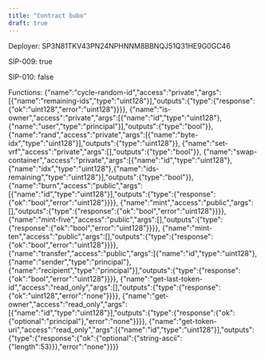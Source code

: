 ```yaml
---
title: "Contract bubo"
draft: true
---
```

Deployer: SP3N81TKV43PN24NPHNNM8BBNQJ51Q31HE9G0GC46

SIP-009: true

SIP-010: false

Functions:
{"name":"cycle-random-id","access":"private","args":[{"name":"remaining-ids","type":"uint128"}],"outputs":{"type":{"response":{"ok":"uint128","error":"uint128"}}}}, {"name":"is-owner","access":"private","args":[{"name":"id","type":"uint128"},{"name":"user","type":"principal"}],"outputs":{"type":"bool"}}, {"name":"rand","access":"private","args":[{"name":"byte-idx","type":"uint128"}],"outputs":{"type":"uint128"}}, {"name":"set-vrf","access":"private","args":[],"outputs":{"type":"bool"}}, {"name":"swap-container","access":"private","args":[{"name":"id","type":"uint128"},{"name":"idx","type":"uint128"},{"name":"ids-remaining","type":"uint128"}],"outputs":{"type":"bool"}}, {"name":"burn","access":"public","args":[{"name":"id","type":"uint128"}],"outputs":{"type":{"response":{"ok":"bool","error":"uint128"}}}}, {"name":"mint","access":"public","args":[],"outputs":{"type":{"response":{"ok":"bool","error":"uint128"}}}}, {"name":"mint-five","access":"public","args":[],"outputs":{"type":{"response":{"ok":"bool","error":"uint128"}}}}, {"name":"mint-ten","access":"public","args":[],"outputs":{"type":{"response":{"ok":"bool","error":"uint128"}}}}, {"name":"transfer","access":"public","args":[{"name":"id","type":"uint128"},{"name":"sender","type":"principal"},{"name":"recipient","type":"principal"}],"outputs":{"type":{"response":{"ok":"bool","error":"uint128"}}}}, {"name":"get-last-token-id","access":"read_only","args":[],"outputs":{"type":{"response":{"ok":"uint128","error":"none"}}}}, {"name":"get-owner","access":"read_only","args":[{"name":"id","type":"uint128"}],"outputs":{"type":{"response":{"ok":{"optional":"principal"},"error":"none"}}}}, {"name":"get-token-uri","access":"read_only","args":[{"name":"id","type":"uint128"}],"outputs":{"type":{"response":{"ok":{"optional":{"string-ascii":{"length":53}}},"error":"none"}}}}

